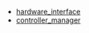 - [hardware_interface](https://raw.githubusercontent.com/jspricke/moveit_studio_upstream_buildfarm/jammy-rolling/ros-rolling-hardware-interface_2.19.0-2023.01.17.12.43_amd64-2023-01-17T12:43:33Z.build)
- [controller_manager](https://raw.githubusercontent.com/jspricke/moveit_studio_upstream_buildfarm/jammy-rolling/ros-rolling-controller-manager_2.19.0-2023.01.17.12.47_amd64-2023-01-17T12:47:18Z.build)
